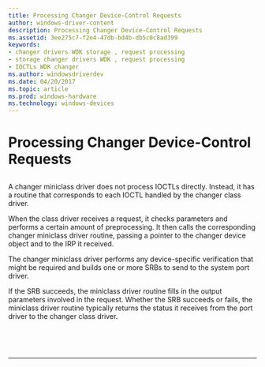 ```yaml
---
title: Processing Changer Device-Control Requests
author: windows-driver-content
description: Processing Changer Device-Control Requests
ms.assetid: 3ee275c7-f2e4-47db-bd4b-db5c0c8ad399
keywords:
- changer drivers WDK storage , request processing
- storage changer drivers WDK , request processing
- IOCTLs WDK changer
ms.author: windowsdriverdev
ms.date: 04/20/2017
ms.topic: article
ms.prod: windows-hardware
ms.technology: windows-devices
---
```


# Processing Changer Device-Control Requests


## <span id="ddk_processing_changer_device_control_requests_kg"></span><span id="DDK_PROCESSING_CHANGER_DEVICE_CONTROL_REQUESTS_KG"></span>


A changer miniclass driver does not process IOCTLs directly. Instead, it has a routine that corresponds to each IOCTL handled by the changer class driver.

When the class driver receives a request, it checks parameters and performs a certain amount of preprocessing. It then calls the corresponding changer miniclass driver routine, passing a pointer to the changer device object and to the IRP it received.

The changer miniclass driver performs any device-specific verification that might be required and builds one or more SRBs to send to the system port driver.

If the SRB succeeds, the miniclass driver routine fills in the output parameters involved in the request. Whether the SRB succeeds or fails, the miniclass driver routine typically returns the status it receives from the port driver to the changer class driver.

 

 


--------------------


